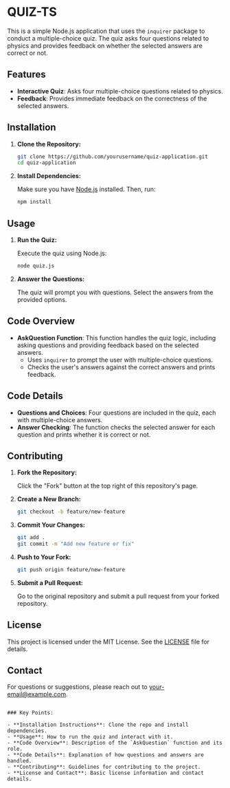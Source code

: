 # QUIZ-TS


This is a simple Node.js application that uses the `inquirer` package to conduct a multiple-choice quiz. The quiz asks four questions related to physics and provides feedback on whether the selected answers are correct or not.

## Features

- **Interactive Quiz**: Asks four multiple-choice questions related to physics.
- **Feedback**: Provides immediate feedback on the correctness of the selected answers.

## Installation

1. **Clone the Repository:**

   ```bash
   git clone https://github.com/yourusername/quiz-application.git
   cd quiz-application
   ```

2. **Install Dependencies:**

   Make sure you have [Node.js](https://nodejs.org/) installed. Then, run:

   ```bash
   npm install
   ```

## Usage

1. **Run the Quiz:**

   Execute the quiz using Node.js:

   ```bash
   node quiz.js
   ```

2. **Answer the Questions:**

   The quiz will prompt you with questions. Select the answers from the provided options.

## Code Overview

- **AskQuestion Function**: This function handles the quiz logic, including asking questions and providing feedback based on the selected answers.
  - Uses `inquirer` to prompt the user with multiple-choice questions.
  - Checks the user's answers against the correct answers and prints feedback.

## Code Details

- **Questions and Choices**: Four questions are included in the quiz, each with multiple-choice answers.
- **Answer Checking**: The function checks the selected answer for each question and prints whether it is correct or not.

## Contributing

1. **Fork the Repository:**

   Click the "Fork" button at the top right of this repository's page.

2. **Create a New Branch:**

   ```bash
   git checkout -b feature/new-feature
   ```

3. **Commit Your Changes:**

   ```bash
   git add .
   git commit -m "Add new feature or fix"
   ```

4. **Push to Your Fork:**

   ```bash
   git push origin feature/new-feature
   ```

5. **Submit a Pull Request:**

   Go to the original repository and submit a pull request from your forked repository.

## License

This project is licensed under the MIT License. See the [LICENSE](LICENSE) file for details.

## Contact

For questions or suggestions, please reach out to [your-email@example.com](mailto:your-email@example.com).

```

### Key Points:

- **Installation Instructions**: Clone the repo and install dependencies.
- **Usage**: How to run the quiz and interact with it.
- **Code Overview**: Description of the `AskQuestion` function and its role.
- **Code Details**: Explanation of how questions and answers are handled.
- **Contributing**: Guidelines for contributing to the project.
- **License and Contact**: Basic license information and contact details.

